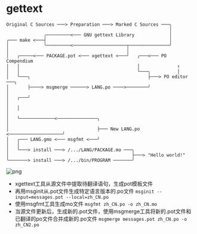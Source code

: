 # gettext

```
Original C Sources ───> Preparation ───> Marked C Sources ───╮
                                                             │
              ╭─────────<─── GNU gettext Library             │
╭─── make <───┤                                              │
│             ╰─────────<────────────────────┬───────────────╯
│                                            │
│   ╭─────<─── PACKAGE.pot <─── xgettext <───╯   ╭───<─── PO Compendium
│   │                                            │              ↑
│   │                                            ╰───╮          │
│   ╰───╮                                            ├───> PO editor ───╮
│       ├────> msgmerge ──────> LANG.po ────>────────╯                  │
│   ╭───╯                                                               │
│   │                                                                   │
│   ╰─────────────<───────────────╮                                     │
│                                 ├─── New LANG.po <────────────────────╯
│   ╭─── LANG.gmo <─── msgfmt <───╯
│   │
│   ╰───> install ───> /.../LANG/PACKAGE.mo ───╮
│                                              ├───> "Hello world!"
╰───────> install ───> /.../bin/PROGRAM ───────╯
```

![png](https://www.atjiang.com/assets/images/gnu-gettext.png)

- xgettext工具从源文件中提取待翻译语句，生成pot模板文件
- 再用msginit从.pot文件生成特定语言版本的.po文件  `msginit --input=messages.pot --local=zh_CN.po`
- 使用msgfmt工具生成mo文件 `msgfmt zh_CN.po -o zh_CN.mo`
- 当源文件更新后，生成新的.pot文件，使用msgmerge工具将新的.pot文件和已翻译的po文件合并成新的.po文件 `msgmerge messages.pot zh_CN.po -o zh_CN2.po`
